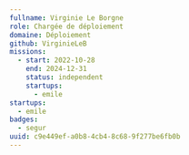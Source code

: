 ```yaml
---
fullname: Virginie Le Borgne
role: Chargée de déploiement
domaine: Déploiement
github: VirginieLeB
missions:
  - start: 2022-10-28
    end: 2024-12-31
    status: independent
    startups:
      - emile
startups:
  - emile
badges:
  - segur
uuid: c9e449ef-a0b8-4cb4-8c68-9f277be6fb0b
---
```

